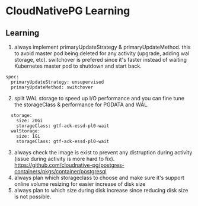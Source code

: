 # CloudNativePG Learning

## Learning
1. always implement primaryUpdateStrategy & primaryUpdateMethod. this to avoid master pod being deleted for any activity (upgrade, adding wal storage, etc). switchover is prefered since it's faster instead of waiting Kubernetes master pod to shutdown and start back.
```
spec:
  primaryUpdateStrategy: unsupervised
  primaryUpdateMethod: switchover
```
2. split WAL storage to speed up I/O performance and you can fine tune the storageClass & performance for PGDATA and WAL.
```
  storage:
    size: 20Gi
    storageClass: gtf-ack-essd-pl0-wait
  walStorage:
    size: 1Gi
    storageClass: gtf-ack-essd-pl0-wait
```
3. always check the image is exist to prevent any distruption during activity (issue during activity is more hard to fix). https://github.com/cloudnative-pg/postgres-containers/pkgs/container/postgresql
4. always plan which storageclass to choose and make sure it's support online volume resizing for easier increase of disk size
5. always plan to which size during disk increase since reducing disk size is not possible.